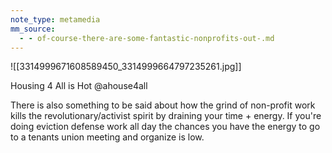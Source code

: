 ```yaml
---
note_type: metamedia
mm_source:
  - - of-course-there-are-some-fantastic-nonprofits-out-.md
---
```


![[3314999671608589450_3314999664797235261.jpg]]

Housing 4 All is Hot
@ahouse4all

There is also something to be said
about how the grind of non-profit
work kills the revolutionary/activist
spirit by draining your time + energy.
If you're doing eviction defense work
all day the chances you have the
energy to go to a tenants union
meeting and organize is low.

